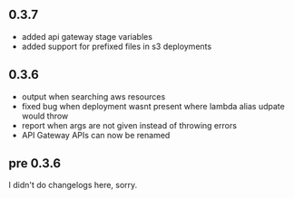 ## 0.3.7
- added api gateway stage variables
- added support for prefixed files in s3 deployments

## 0.3.6
- output when searching aws resources
- fixed bug when deployment wasnt present where lambda alias udpate would throw
- report when args are not given instead of throwing errors
- API Gateway APIs can now be renamed

## pre 0.3.6
I didn't do changelogs here, sorry.
